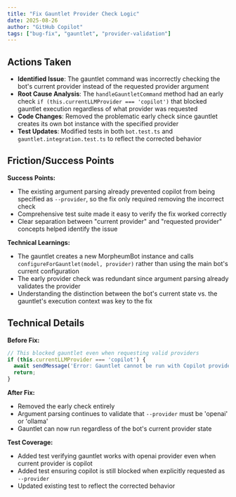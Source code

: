 ```yaml
---
title: "Fix Gauntlet Provider Check Logic"
date: 2025-08-26
author: "GitHub Copilot"
tags: ["bug-fix", "gauntlet", "provider-validation"]
---
```


## Actions Taken

- **Identified Issue**: The gauntlet command was incorrectly checking the bot's current provider instead of the requested provider argument
- **Root Cause Analysis**: The `handleGauntletCommand` method had an early check `if (this.currentLLMProvider === 'copilot')` that blocked gauntlet execution regardless of what provider was requested
- **Code Changes**: Removed the problematic early check since gauntlet creates its own bot instance with the specified provider
- **Test Updates**: Modified tests in both `bot.test.ts` and `gauntlet.integration.test.ts` to reflect the corrected behavior

## Friction/Success Points

**Success Points:**
- The existing argument parsing already prevented copilot from being specified as `--provider`, so the fix only required removing the incorrect check
- Comprehensive test suite made it easy to verify the fix worked correctly
- Clear separation between "current provider" and "requested provider" concepts helped identify the issue

**Technical Learnings:**
- The gauntlet creates a new MorpheumBot instance and calls `configureForGauntlet(model, provider)` rather than using the main bot's current configuration
- The early provider check was redundant since argument parsing already validates the provider
- Understanding the distinction between the bot's current state vs. the gauntlet's execution context was key to the fix

## Technical Details

**Before Fix:**
```typescript
// This blocked gauntlet even when requesting valid providers
if (this.currentLLMProvider === 'copilot') {
  await sendMessage('Error: Gauntlet cannot be run with Copilot provider...');
  return;
}
```

**After Fix:**
- Removed the early check entirely
- Argument parsing continues to validate that `--provider` must be 'openai' or 'ollama'
- Gauntlet can now run regardless of the bot's current provider state

**Test Coverage:**
- Added test verifying gauntlet works with openai provider even when current provider is copilot
- Added test ensuring copilot is still blocked when explicitly requested as `--provider`
- Updated existing test to reflect the corrected behavior